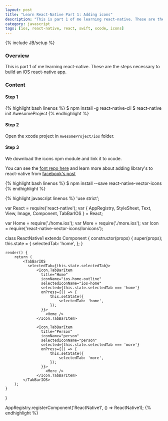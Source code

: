 ```yaml
---
layout: post
title: "Learn React-Native Part 1: Adding icons"
description: "This is part 1 of me learning react-native. These are the steps necessary to build an iOS react-native app."
category: javascript
tags: [ios, react-native, react, swift, xcode, icons]
---
```

{% include JB/setup %}

<!-- Overview -->
<h3>Overview</h3>

This is part 1 of me learning react-native. These are the steps necessary to build an iOS react-native app.

<!-- Content -->
<h3>Content</h3>

<!-- Step 1 -->
<h4>Step 1</h4>

<!-- Code _______________________________________-->
{% highlight bash linenos %}
$ npm install -g react-native-cli
$ react-native init AwesomeProject
{% endhighlight %}
<!-- /Code ^^^^^^^^^^^^^^^^^^^^^^^^^^^^^^^^^^^^^^-->

<!-- Step 2 -->
<h4>Step 2</h4>

Open the xcode project in `AwesomeProject/ios` folder.

<!-- Step 3 -->
<h4>Step 3</h4>

We download the icons npm module and link it to xcode.

You can see the [font repo here](https://github.com/oblador/react-native-vector-icons) and learn more about adding library's to react-native from [facebook's post](http://facebook.github.io/react-native/docs/linking-libraries-ios.html#content)


<!-- Code _______________________________________-->
{% highlight bash linenos %}
$ npm install --save react-native-vector-icons
{% endhighlight %}
<!-- /Code ^^^^^^^^^^^^^^^^^^^^^^^^^^^^^^^^^^^^^^-->


<!-- Code _______________________________________-->
{% highlight javascript linenos %}
'use strict';

var React = require('react-native');
var {
  AppRegistry,
  StyleSheet,
  Text,
  View,
  Image,
  Component,
  TabBarIOS
} = React;

var Home = require('./home.ios');
var More = require('./more.ios');
var Icon = require('react-native-vector-icons/Ionicons');

class ReactNative1 extends Component {
    constructor(props) {
        super(props);
        this.state = {
            selectedTab: 'home',
        };
    }

    render() {
        return (
            <TabBarIOS
              selectedTab={this.state.selectedTab}>
                  <Icon.TabBarItem
                    title="Home"
                    iconName="ios-home-outline"
                    selectedIconName="ios-home"
                    selected={this.state.selectedTab === 'home'}
                    onPress={() => {
                        this.setState({
                            selectedTab: 'home',
                        });
                    }}>
                      <Home />
                  </Icon.TabBarItem>

                  <Icon.TabBarItem
                    title="Person"
                    iconName="person"
                    selectedIconName="person"
                    selected={this.state.selectedTab === 'more'}
                    onPress={() => {
                        this.setState({
                            selectedTab: 'more',
                        });
                    }}>
                      <More />
                  </Icon.TabBarItem>
            </TabBarIOS>
        );
    }
}

AppRegistry.registerComponent('ReactNative1', () => ReactNative1);
{% endhighlight %}
<!-- /Code ^^^^^^^^^^^^^^^^^^^^^^^^^^^^^^^^^^^^^^-->